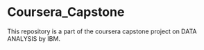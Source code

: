# Coursera_Capstone
This repository is a part of the coursera capstone project on  DATA ANALYSIS by IBM.
